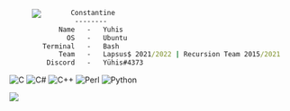 >
><img align="left" src="https://cdn.discordapp.com/attachments/969537784803106827/981946526043602975/115569.gif" />
>     
```bat
       Constantine
        --------
    Name   -   Yuhis
      OS   -   Ubuntu
Terminal   -   Bash
    Team   -   Lapsus$ 2021/2022 | Recursion Team 2015/2021
 Discord   -   Yühis#4373
```

![C](https://img.shields.io/badge/c-%2300599C.svg?style=plastic&logo=c&logoColor=white) ![C#](https://img.shields.io/badge/c%23-%23239120.svg?style=plastic&logo=c-sharp&logoColor=white) ![C++](https://img.shields.io/badge/c++-%2300599C.svg?style=plastic&logo=c%2B%2B&logoColor=white) ![Perl](https://img.shields.io/badge/perl-%2339457E.svg?style=plastic&logo=perl&logoColor=white) ![Python](https://img.shields.io/badge/python-3670A0?style=plastic&logo=python&logoColor=ffdd54)

[![](https://visitcount.itsvg.in/api?id=cYuhis&icon=2&color=12)](https://visitcount.itsvg.in)
